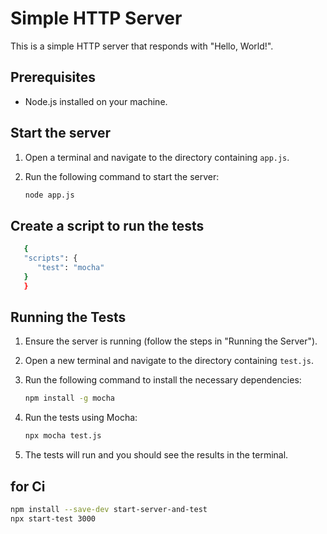 # Simple HTTP Server

This is a simple HTTP server that responds with "Hello, World!".

## Prerequisites

- Node.js installed on your machine.

## Start the server

1. Open a terminal and navigate to the directory containing `app.js`.
2. Run the following command to start the server:

   ```sh
   node app.js
   ```

## Create a script to run the tests

   ```sh
      {
      "scripts": {
         "test": "mocha"
      }
      }
   ```

## Running the Tests

1. Ensure the server is running (follow the steps in "Running the Server").
2. Open a new terminal and navigate to the directory containing `test.js`.
3. Run the following command to install the necessary dependencies:

   ```sh
   npm install -g mocha
   ```

4. Run the tests using Mocha:

   ```sh
   npx mocha test.js
   ```

5. The tests will run and you should see the results in the terminal.

## for Ci 

   ```sh
   npm install --save-dev start-server-and-test
   npx start-test 3000
   ```


